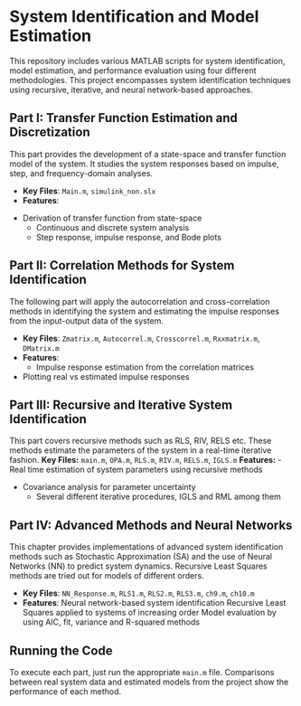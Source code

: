 # System Identification and Model Estimation

This repository includes various MATLAB scripts for system identification, model estimation, and performance evaluation using four different methodologies. This project encompasses system identification techniques using recursive, iterative, and neural network-based approaches.

## Part I: Transfer Function Estimation and Discretization
This part provides the development of a state-space and transfer function model of the system. It studies the system responses based on impulse, step, and frequency-domain analyses.

* **Key Files**: `Main.m`, `simulink_non.slx`
* **Features**:
- Derivation of transfer function from state-space
  - Continuous and discrete system analysis
  - Step response, impulse response, and Bode plots

## Part II: Correlation Methods for System Identification
The following part will apply the autocorrelation and cross-correlation methods in identifying the system and estimating the impulse responses from the input-output data of the system.

- **Key Files**: `Zmatrix.m`, `Autocorrel.m`, `Crosscorrel.m`, `Rxxmatrix.m`, `DMatrix.m`
- **Features**:
  - Impulse response estimation from the correlation matrices
- Plotting real vs estimated impulse responses

## Part III: Recursive and Iterative System Identification
This part covers recursive methods such as RLS, RIV, RELS etc. These methods estimate the parameters of the system in a real-time iterative fashion.
**Key Files:** `main.m`, `OPA.m`, `RLS.m`, `RIV.m`, `RELS.m`, `IGLS.m`
**Features:**
-Real time estimation of system parameters using recursive methods
- Covariance analysis for parameter uncertainty
  - Several different iterative procedures, IGLS and RML among them

## Part IV: Advanced Methods and Neural Networks
This chapter provides implementations of advanced system identification methods such as Stochastic Approximation (SA) and the use of Neural Networks (NN) to predict system dynamics. Recursive Least Squares methods are tried out for models of different orders.

- **Key Files**: `NN_Response.m`, `RLS1.m`, `RLS2.m`, `RLS3.m`, `ch9.m`, `ch10.m`
- **Features**:
Neural network-based system identification
Recursive Least Squares applied to systems of increasing order
Model evaluation by using AIC, fit, variance and R-squared methods

## Running the Code
To execute each part, just run the appropriate `main.m` file.
Comparisons between real system data and estimated models from the project show the performance of each method.
